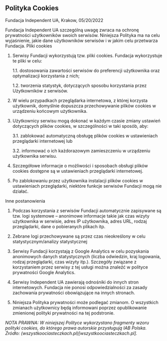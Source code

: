 ## Polityka Cookies

Fundacja Independent UA, Krakow, 05/20/2022

Fundacja Independent UA szczególną uwagę zwraca na ochronę prywatności użytkowników swoich serwisów. Niniejsza Polityka ma na celu wyjaśnienie, jakie dane użytkowników serwisów i w jakim celu przetwarza Fundacja.
Pliki cookies

1. Serwisy Fundacji wykorzystują tzw. pliki cookies. Fundacja wykorzystuje te pliki w celu:
    
    1.1. dostosowania zawartości serwisów do preferencji użytkownika oraz optymalizacji korzystania z nich;
    
    1.2. tworzenia statystyk, dotyczących sposobu korzystania przez Użytkowników z serwisów.

2. W wielu przypadkach przeglądarka internetowa, z której korzysta użytkownik, domyślnie dopuszcza przechowywanie plików cookies w urządzeniu końcowym użytkownika.
 
3. Użytkownicy serwisu mogą dokonać w każdym czasie zmiany ustawień dotyczących plików cookies, w szczególności w taki sposób, aby:

    3.1. zablokować automatyczną obsługę plików cookies w ustawieniach przeglądarki internetowej lub 
    
    3.2. informować o ich każdorazowym zamieszczeniu w urządzeniu użytkownika serwisu.

4. Szczegółowe informacje o możliwości i sposobach obsługi plików cookies dostępne są w ustawieniach przeglądarki internetowej.
 
5. Po zablokowaniu przez użytkownika instalacji plików cookies w ustawieniach przeglądarki, niektóre funkcje serwisów Fundacji mogą nie działać.

Inne postanowienia

1. Podczas korzystania z serwisów Fundacji automatycznie zapisywane są tzw. logi systemowe – anonimowe informacje takie jak czas wizyty użytkownika w serwisie, adres IP użytkownika, adres URL, rodzaj przeglądarki, dane o pobieranych plikach itp.
    
2. Zebrane logi przechowywane są przez czas nieokreślony w celu statystycznym/analizy statystycznej
   
3. Serwisy Fundacji korzystają z Google Analytics w celu pozyskania anonimowych danych statystycznych (liczba odwiedzin, kraj logowania, rodzaj przeglądarki, czas wizyty itp.). Szczegóły związane z korzystaniem przez serwisy z tej usługi można znaleźć w polityce prywatności Google Analytics.
   
4. Serwisy Independent UA zawierają odnośniki do innych stron internetowych. Fundacja nie ponosi odpowiedzialności za zasady zachowania prywatności obowiązujące na innych stronach.
   
5. Niniejsza Polityka prywatności może podlegać zmianom. O wszystkich zmianach użytkownicy będą informowani poprzez opublikowanie zmienionej polityki prywatności na tej podstronie.

*NOTA PRAWNA: W niniejszej Polityce wykorzystano fragmenty wzoru polityki cookies, do którego prawa autorskie przysługują IAB Polska. Źródło: (wszystkoociasteczkach.pl)[wszystkoociasteczkach.pl].*
